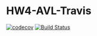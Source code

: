 # HW4-AVL-Travis

[![codecov](https://codecov.io/gh/NamrathaG17/HW4-AVL-Travis/branch/main/graph/badge.svg?token=R9OO5RNLML)](https://codecov.io/gh/NamrathaG17/HW4-AVL-Travis)
[![Build Status](https://app.travis-ci.com/NamrathaG17/HW4-AVL-Travis.svg?branch=master)](https://app.travis-ci.com/NamrathaG17/HW4-AVL-Travis)
